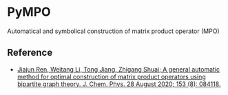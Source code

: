 # PyMPO
Automatical and symbolical construction of matrix product operator (MPO)

## Reference
- [Jiajun Ren, Weitang Li, Tong Jiang, Zhigang Shuai; A general automatic method for optimal construction of matrix product operators using bipartite graph theory. J. Chem. Phys. 28 August 2020; 153 (8): 084118.](https://doi.org/10.1063/5.0018149)
